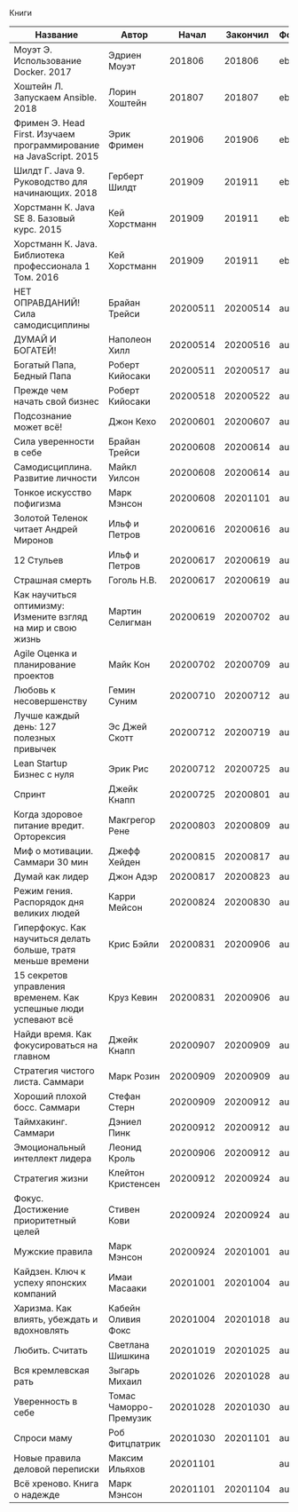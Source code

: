 Книги

| Название                                                           | Автор                  | Начал    | Закончил | Формат | Оценка |
| ------------------------------------------------------------------ | ---------------------- | -------- | -------- | ------ | ------ |
| Моуэт Э. Использование Docker. 2017                                | Эдриен Моуэт           | 201806   | 201806   | ebook  | 3      |
| Хоштейн Л. Запускаем Ansible. 2018                                 | Лорин Хоштейн          | 201807   | 201807   | ebook  | 3      |
| Фримен Э. Head First. Изучаем программирование на JavaScript. 2015 | Эрик Фримен            | 201906   | 201906   | ebook  | 4      |
| Шилдт Г. Java 9. Руководство для начинающих. 2018                  | Герберт Шилдт          | 201909   | 201911   | ebook  | 4      |
| Хорстманн К. Java SE 8. Базовый курс. 2015                         | Кей Хорстманн          | 201909   | 201911   | ebook  | 4      |
| Хорстманн К. Java. Библиотека профессионала 1 Том. 2016            | Кей Хорстманн          | 201909   | 201911   | ebook  | 4      |
| НЕТ ОПРАВДАНИЙ! Сила самодисциплины                                | Брайан Трейси          | 20200511 | 20200514 | audio  | 4      |
| ДУМАЙ И БОГАТЕЙ!                                                   | Наполеон Хилл          | 20200514 | 20200516 | audio  | 5      |
| Богатый Папа, Бедный Папа                                          | Роберт Кийосаки        | 20200511 | 20200517 | audio  | 5      |
| Прежде чем начать свой бизнес                                      | Роберт Кийосаки        | 20200518 | 20200522 | audio  | 5      |
| Подсознание может всё!                                             | Джон Кехо              | 20200601 | 20200607 | audio  | 3      |
| Сила уверенности в себе                                            | Брайан Трейси          | 20200608 | 20200614 | audio  | 4      |
| Самодисциплина. Развитие личности                                  | Майкл Уилсон           | 20200608 | 20200614 | audio  | 4      |
| Тонкое искусство пофигизма                                         | Марк Мэнсон            | 20200608 | 20201101 | audio  | 4      |
| Золотой Теленок читает Андрей Миронов                              | Ильф и Петров          | 20200616 | 20200616 | audio  | 5      |
| 12 Стульев                                                         | Ильф и Петров          | 20200617 | 20200619 | audio  | 5      |
| Страшная смерть                                                    | Гоголь Н.В.            | 20200617 | 20200619 | audio  | 2      |
| Как научиться оптимизму: Измените взгляд на мир и свою жизнь       | Мартин Селигман        | 20200619 | 20200702 | audio  | 4      |
| Agile Оценка и планирование проектов                               | Майк Кон               | 20200702 | 20200709 | audio  | 3      |
| Любовь к несовершенству                                            | Гемин Суним            | 20200710 | 20200712 | audio  | 3      |
| Лучше каждый день: 127 полезных привычек                           | Эс Джей Скотт          | 20200712 | 20200719 | audio  | 3      |
| Lean Startup Бизнес с нуля                                         | Эрик Рис               | 20200712 | 20200725 | audio  | 4      |
| Спринт                                                             | Джейк Кнапп            | 20200725 | 20200801 | audio  | 3      |
| Когда здоровое питание вредит. Орторексия                          | Макгрегор Рене         | 20200803 | 20200809 | audio  | 3      |
| Миф о мотивации. Саммари 30 мин                                    | Джефф Хейден           | 20200815 | 20200817 | audio  | 3      |
| Думай как лидер                                                    | Джон Адэр              | 20200817 | 20200823 | audio  | 4      |
| Режим гения. Распорядок дня великих людей                          | Карри Мейсон           | 20200824 | 20200830 | audio  | 3      |
| Гиперфокус. Как научиться делать больше, тратя меньше времени      | Крис Бэйли             | 20200831 | 20200906 | audio  | 4      |
| 15 секретов управления временем. Как успешные люди успевают всё    | Круз Кевин             | 20200831 | 20200906 | audio  | 4      |
| Найди время. Как фокусироваться на главном                         | Джейк Кнапп            | 20200907 | 20200909 | audio  | 4      |
| Стратегия чистого листа. Саммари                                   | Марк Розин             | 20200909 | 20200909 | audio  | 4      |
| Хороший плохой босс. Саммари                                       | Стефан Стерн           | 20200909 | 20200912 | audio  | 3      |
| Таймхакинг. Саммари                                                | Дэниел Пинк            | 20200912 | 20200912 | audio  | 3      |
| Эмоциональный интеллект лидера                                     | Леонид Кроль           | 20200906 | 20200912 | audio  | 3      |
| Стратегия жизни                                                    | Клейтон Кристенсен     | 20200912 | 20200924 | audio  | 4      |
| Фокус. Достижение приоритетный целей                               | Стивен Кови            | 20200924 | 20200924 | audio  | 5      |
| Мужские правила                                                    | Марк Мэнсон            | 20200924 | 20201001 | audio  | 4      |
| Кайдзен. Ключ к успеху японских компаний                           | Имаи Масааки           | 20201001 | 20201004 | audio  | 3      |
| Харизма. Как влиять, убеждать и вдохновлять                        | Кабейн Оливия Фокс     | 20201004 | 20201018 | audio  | 4      |
| Любить. Считать                                                    | Светлана Шишкина       | 20201019 | 20201025 | audio  | 3      |
| Вся кремлевская рать                                               | Зыгарь Михаил          | 20201026 | 20201028 | audio  | 4      |
| Уверенность в себе                                                 | Томас Чаморро-Премузик | 20201028 | 20201030 | audio  | 5      |
| Спроси маму                                                        | Роб Фитцпатрик         | 20201030 | 20201101 | audio  | 3      |
| Новые правила деловой переписки                                    | Максим Ильяхов         | 20201101 |          | audio  | 3      |
| Всё хреново. Книга о надежде                                       | Марк Мэнсон            | 20201101 | 20201104 | audio  | 5      |